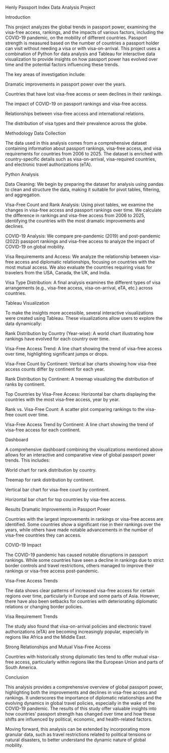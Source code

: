 Henly Passport Index Data Analysis Project

Introduction

This project analyzes the global trends in passport power, examining the visa-free access, rankings, and the impacts of various factors, including the COVID-19 pandemic, on the mobility of different countries. Passport strength is measured based on the number of countries a passport holder can visit without needing a visa or with visa-on-arrival. This project uses a combination of Python for data analysis and Tableau for interactive data visualization to provide insights on how passport power has evolved over time and the potential factors influencing these trends.

The key areas of investigation include:

Dramatic improvements in passport power over the years.

Countries that have lost visa-free access or seen declines in their rankings.

The impact of COVID-19 on passport rankings and visa-free access.

Relationships between visa-free access and international relations.

The distribution of visa types and their prevalence across the globe.

Methodology
Data Collection

The data used in this analysis comes from a comprehensive dataset containing information about passport rankings, visa-free access, and visa requirements for countries from 2006 to 2025. The dataset is enriched with country-specific details such as visa-on-arrival, visa-required countries, and electronic travel authorizations (eTA).

Python Analysis

Data Cleaning: We begin by preparing the dataset for analysis using pandas to clean and structure the data, making it suitable for pivot tables, filtering, and aggregation.

Visa-Free Count and Rank Analysis: Using pivot tables, we examine the changes in visa-free access and passport rankings over time. We calculate the difference in rankings and visa-free access from 2006 to 2025, identifying the countries with the most dramatic improvements and declines.

COVID-19 Analysis: We compare pre-pandemic (2019) and post-pandemic (2022) passport rankings and visa-free access to analyze the impact of COVID-19 on global mobility.

Visa Requirements and Access: We analyze the relationship between visa-free access and diplomatic relationships, focusing on countries with the most mutual access. We also evaluate the countries requiring visas for travelers from the USA, Canada, the UK, and India.

Visa Type Distribution: A final analysis examines the different types of visa arrangements (e.g., visa-free access, visa-on-arrival, eTA, etc.) across countries.

Tableau Visualization

To make the insights more accessible, several interactive visualizations were created using Tableau. These visualizations allow users to explore the data dynamically:

Rank Distribution by Country (Year-wise): A world chart illustrating how rankings have evolved for each country over time.

Visa-Free Access Trend: A line chart showing the trend of visa-free access over time, highlighting significant jumps or drops.

Visa-Free Count by Continent: Vertical bar charts showing how visa-free access counts differ by continent for each year.

Rank Distribution by Continent: A treemap visualizing the distribution of ranks by continent.

Top Countries by Visa-Free Access: Horizontal bar charts displaying the countries with the most visa-free access, year by year.

Rank vs. Visa-Free Count: A scatter plot comparing rankings to the visa-free count over time.

Visa-Free Access Trend by Continent: A line chart showing the trend of visa-free access for each continent.

Dashboard

A comprehensive dashboard combining the visualizations mentioned above allows for an interactive and comparative view of global passport power trends. This includes:

World chart for rank distribution by country.

Treemap for rank distribution by continent.

Vertical bar chart for visa-free count by continent.

Horizontal bar chart for top countries by visa-free access.

Results
Dramatic Improvements in Passport Power

Countries with the largest improvements in rankings or visa-free access are identified. Some countries show a significant rise in their rankings over the years, while others have made notable advancements in the number of visa-free countries they can access.

COVID-19 Impact

The COVID-19 pandemic has caused notable disruptions in passport rankings. While some countries have seen a decline in rankings due to strict border controls and travel restrictions, others managed to improve their rankings or visa-free access post-pandemic.

Visa-Free Access Trends

The data shows clear patterns of increased visa-free access for certain regions over time, particularly in Europe and some parts of Asia. However, there have also been setbacks for countries with deteriorating diplomatic relations or changing border policies.

Visa Requirement Trends

The study also found that visa-on-arrival policies and electronic travel authorizations (eTA) are becoming increasingly popular, especially in regions like Africa and the Middle East.

Strong Relationships and Mutual Visa-Free Access

Countries with historically strong diplomatic ties tend to offer mutual visa-free access, particularly within regions like the European Union and parts of South America.

Conclusion

This analysis provides a comprehensive overview of global passport power, highlighting both the improvements and declines in visa-free access and rankings. It underscores the importance of diplomatic relationships and the evolving dynamics in global travel policies, especially in the wake of the COVID-19 pandemic. The results of this study offer valuable insights into how countries' passport strength has changed over time and how these shifts are influenced by political, economic, and health-related factors.

Moving forward, this analysis can be extended by incorporating more granular data, such as travel restrictions related to political tensions or natural disasters, to better understand the dynamic nature of global mobility.
